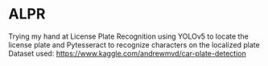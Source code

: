 # ALPR
Trying my hand at License Plate Recognition using YOLOv5 to locate the license plate and Pytesseract to recognize characters on the localized plate
Dataset used: https://www.kaggle.com/andrewmvd/car-plate-detection
